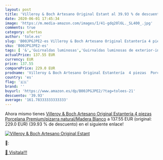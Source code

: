 ```yaml
---
layout: post
title: 'Villeroy & Boch Artesano Original Estant al 39.93 % de descuento'
date: 2020-06-01 17:45:34
image: 'https://m.media-amazon.com/images/I/41-gdq20l6L._SL400_.jpg'
comments: true
category: ofertas
author: 'tole.es'
slug: 'B00JPGJPE2-es Villeroy & Boch Artesano Original Estantería 4 piezas...'
sku: 'B00JPGJPE2-es'
tags: [ '&','Guirnaldas luminosas','Guirnaldas luminosas de exterior-interior','Guirnaldas luminosas de interior','Iluminación','boch','villeroy', ]
actualPrice: 137.55 EUR
currency: EUR
price: 137.55
comparePrice: 229.0 EUR
prodname: 'Villeroy & Boch Artesano Original Estantería  4 piezas  Porcelana Premium/pizarra natural/Madera  Blanco'
country: 'es'
flag: '🇪🇸'
brand: ''
buyurl: 'https://www.amazon.es/dp/B00JPGJPE2/?tag=tolees-21'
descuento: '39.93'
average: '161.78333333333333'
---
```


Ahora mismo tienes [Villeroy & Boch Artesano Original Estantería  4 piezas  Porcelana Premium/pizarra natural/Madera  Blanco](https://www.amazon.es/dp/B00JPGJPE2/?tag=tolees-21) a 137.55 EUR (original: 229.0 EUR) (39.93 %  de descuento) en el siguiente enlace!

[![Villeroy & Boch Artesano Original Estant](https://m.media-amazon.com/images/I/41-gdq20l6L._SL400_.jpg)](https://www.amazon.es/dp/B00JPGJPE2/?tag=tolees-21)

🔎:


[🛒 Visítala!!!](https://www.amazon.es/dp/B00JPGJPE2/?tag=tolees-21)
